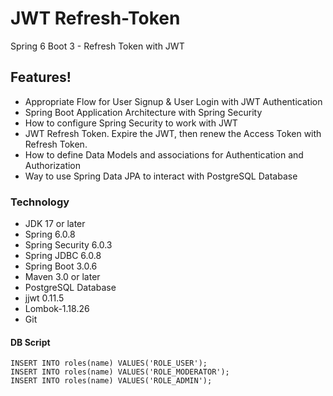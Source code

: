 # JWT Refresh-Token
Spring 6 Boot 3 - Refresh Token with JWT

## Features!
* Appropriate Flow for User Signup & User Login with JWT Authentication
* Spring Boot Application Architecture with Spring Security
* How to configure Spring Security to work with JWT
* JWT Refresh Token. Expire the JWT, then renew the Access Token with Refresh Token.
* How to define Data Models and associations for Authentication and Authorization
* Way to use Spring Data JPA to interact with PostgreSQL Database

### Technology
* JDK 17 or later
* Spring 6.0.8
* Spring Security 6.0.3
* Spring JDBC 6.0.8
* Spring Boot 3.0.6
* Maven 3.0 or later
* PostgreSQL Database
* jjwt 0.11.5
* Lombok-1.18.26
* Git

#### DB Script 
```
INSERT INTO roles(name) VALUES('ROLE_USER');
INSERT INTO roles(name) VALUES('ROLE_MODERATOR');
INSERT INTO roles(name) VALUES('ROLE_ADMIN');
```
